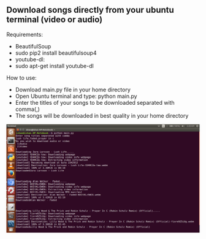 ## Download songs directly from your ubuntu terminal (video or audio)
Requirements:
*  BeautifulSoup
  * sudo pip2 install beautifulsoup4
*  youtube-dl:
  * sudo apt-get install youtube-dl

How to use:
*  Download main.py file in your home directory
*  Open Ubuntu terminal and type:
				python main.py
*  Enter the titles of your songs to be downloaded separated with comma(,)
*  The songs will be downloaded in best quality in your home directory

![image](https://github.com/ishan-nitj/youtube-video-downloader/blob/master/image.png)


